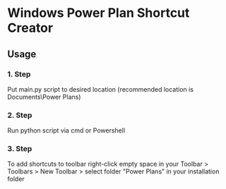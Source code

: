# Windows Power Plan Shortcut Creator
## Usage
### 1. Step
Put main.py script to desired location (recommended location is Documents\Power Plans\)
### 2. Step
Run python script via cmd or Powershell
### 3. Step
To add shortcuts to toolbar right-click empty space in your Toolbar > Toolbars > New Toolbar > select folder "Power Plans" in your installation folder
